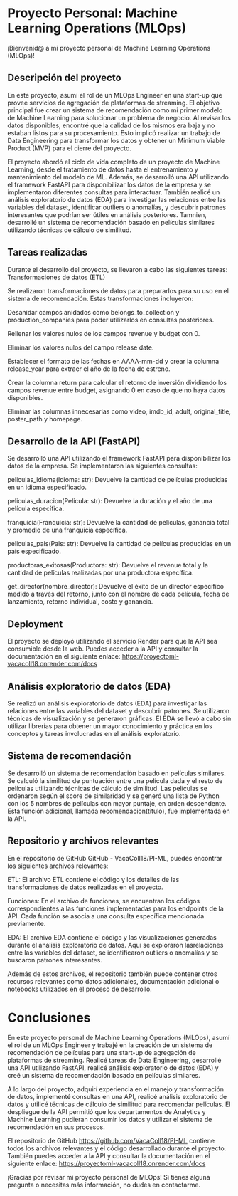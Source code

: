 # Proyecto Personal: Machine Learning Operations (MLOps)
¡Bienvenid@ a mi proyecto personal de Machine Learning Operations (MLOps)!

## Descripción del proyecto

En este proyecto, asumí el rol de un MLOps Engineer en una start-up que provee servicios de agregación de plataformas de streaming. El objetivo principal fue crear un sistema de recomendación como mi primer modelo de Machine Learning para solucionar un problema de negocio. Al revisar los datos disponibles, encontré que la calidad de los mismos era baja y no estaban listos para su procesamiento. Esto implicó realizar un trabajo de Data Engineering para transformar los datos y obtener un Minimum Viable Product (MVP) para el cierre del proyecto.

El proyecto abordó el ciclo de vida completo de un proyecto de Machine Learning, desde el tratamiento  de datos hasta el entrenamiento y mantenimiento del modelo de ML. Además, se desarrolló una API utilizando el framework FastAPI para disponibilizar los datos de la empresa y se implementaron diferentes consultas para interactuar.
También realicé un análisis exploratorio de datos (EDA) para investigar las relaciones entre las variables del dataset, identificar outliers o anomalías, y descubrir patrones interesantes que podrían ser útiles en análisis posteriores. Tamnien, desarrollé un sistema de recomendación basado en películas similares utilizando técnicas de cálculo de similitud.

## Tareas realizadas

Durante el desarrollo del proyecto, se llevaron a cabo las siguientes tareas:
Transformaciones de datos (ETL)

Se realizaron transformaciones de datos para prepararlos para su uso en el sistema de recomendación. Estas transformaciones incluyeron:

Desanidar campos anidados como belongs_to_collection y production_companies para poder utilizarlos en consultas posteriores.

Rellenar los valores nulos de los campos revenue y budget con 0.

Eliminar los valores nulos del campo release date.

Establecer el formato de las fechas en AAAA-mm-dd y crear la columna release_year para extraer el año de la fecha de estreno.

Crear la columna return para calcular el retorno de inversión dividiendo los campos revenue entre budget, asignando 0 en caso de que no haya datos disponibles.

Eliminar las columnas innecesarias como video, imdb_id, adult, original_title, poster_path y homepage.

## Desarrollo de la API (FastAPI)

Se desarrolló una API utilizando el framework FastAPI para disponibilizar los datos de la empresa. Se implementaron las siguientes consultas:

peliculas_idioma(Idioma: str): Devuelve la cantidad de películas producidas en un idioma especificado.

peliculas_duracion(Pelicula: str): Devuelve la duración y el año de una película específica.

franquicia(Franquicia: str): Devuelve la cantidad de películas, ganancia total y promedio de una franquicia específica.

peliculas_pais(Pais: str): Devuelve la cantidad de películas producidas en un país especificado.

productoras_exitosas(Productora: str): Devuelve el revenue total y la cantidad de películas realizadas por una productora específica.

get_director(nombre_director): Devuelve el éxito de un director específico medido a través del retorno, junto con el nombre de cada película, fecha de lanzamiento, retorno individual, costo y ganancia.

## Deployment

El proyecto se deployó utilizando el servicio Render para que la API sea consumible desde la web. Puedes acceder a la API y consultar la documentación en el siguiente enlace: https://proyectoml-vacacoll18.onrender.com/docs

## Análisis exploratorio de datos (EDA)

Se realizó un análisis exploratorio de datos (EDA) para investigar las relaciones entre las variables del dataset y descubrir patrones. Se utilizaron técnicas de visualización y se generaron gráficas. El EDA se llevó a cabo sin utilizar librerías para obtener un mayor conocimiento y práctica en los conceptos y tareas involucradas en el análisis exploratorio.

## Sistema de recomendación

Se desarrolló un sistema de recomendación basado en películas similares. Se calculó la similitud de puntuación entre una película dada y el resto de películas utilizando técnicas de cálculo de similitud. Las películas se ordenaron según el score de similaridad y se generó una lista de Python con los 5 nombres de películas con mayor puntaje, en orden descendente. Esta función adicional, llamada recomendacion(titulo), fue implementada en la API.

## Repositorio y archivos relevantes

En el repositorio de GitHub GitHub - VacaColl18/PI-ML, puedes encontrar los siguientes archivos relevantes:

ETL: El archivo ETL contiene el código y los detalles de las transformaciones de datos realizadas en el proyecto.

Funciones: En el archivo de funciones, se encuentran los códigos correspondientes a las funciones implementadas para los endpoints de la API. Cada función se asocia a una consulta específica mencionada previamente.

EDA: El archivo EDA contiene el código y las visualizaciones generadas durante el análisis exploratorio de datos. Aquí se exploraron lasrelaciones entre las variables del dataset, se identificaron outliers o anomalías y se buscaron patrones interesantes.

Además de estos archivos, el repositorio también puede contener otros recursos relevantes como datos adicionales, documentación adicional o notebooks utilizados en el proceso de desarrollo.

# Conclusiones

En este proyecto personal de Machine Learning Operations (MLOps), asumí el rol de un MLOps Engineer y trabajé en la creación de un sistema de recomendación de películas para una start-up de agregación de plataformas de streaming. Realicé tareas de Data Engineering, desarrollé una API utilizando FastAPI, realicé análisis exploratorio de datos (EDA) y creé un sistema de recomendación basado en películas similares.

A lo largo del proyecto, adquirí experiencia en el manejo y transformación de datos, implementé consultas en una API, realicé análisis exploratorio de datos y utilicé técnicas de cálculo de similitud para recomendar películas. El despliegue de la API permitió que los departamentos de Analytics y Machine Learning pudieran consumir los datos y utilizar el sistema de recomendación en sus procesos.

El repositorio de GitHub https://github.com/VacaColl18/PI-ML contiene todos los archivos relevantes y el código desarrollado durante el proyecto. También puedes acceder a la API y consultar la documentación en el siguiente enlace: https://proyectoml-vacacoll18.onrender.com/docs

¡Gracias por revisar mi proyecto personal de MLOps! Si tienes alguna pregunta o necesitas más información, no dudes en contactarme.



